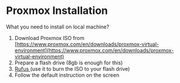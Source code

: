 # Proxmox Installation

What you need to install on local machine?

1. Download Proxmox ISO from [https://www.proxmox.com/en/downloads/proxmox-virtual-environment](https://www.proxmox.com/en/downloads/proxmox-virtual-environment)
2. Prepare a flash drive (8gb is enough for this)
3. [Rufus ](https://rufus.ie/en/) (use it to burn the ISO to your flash drive)
4. Follow the default instruction on the screen
